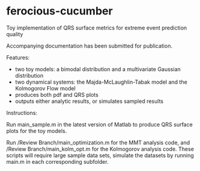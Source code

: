 # ferocious-cucumber
Toy implementation of QRS surface metrics for extreme event prediction quality

Accompanying documentation has been submitted for publication.  

Features:
 - two toy models:  a bimodal distribution and a multivariate Gaussian distribution
 - two dynamical systems:  the Majda-McLaughlin-Tabak model and the Kolmogorov Flow model
 - produces both pdf and QRS plots
 - outputs either analytic results, or simulates sampled results

Instructions:

Run main_sample.m in the latest version of Matlab to produce QRS surface plots for the toy models.

Run /Review Branch/main_optimization.m for the MMT analysis code, and /Review Branch/main_kolm_opt.m for the Kolmogorov analysis code.  These scripts will require large sample data sets, simulate the datasets by running main.m in each corresponding subfolder.
